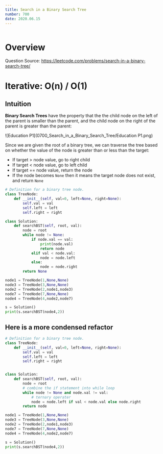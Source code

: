 ```yaml
---
title: Search in a Binary Search Tree
number: 700
date: 2020.06.15
---
```


```toc

```

# Overview

Question Source: https://leetcode.com/problems/search-in-a-binary-search-tree/

# Iterative: O(n) / O(1)

## Intuition

**Binary Search Trees** have the property that the the child node on the left of the parent is smaller than the parent, and the child node on the right of the parent is greater than the parent:

 ![Education P1](0700_Search_in_a_Binary_Search_Tree/Education P1.png)

Since we are given the root of a binary tree, we can traverse the tree based on whether the value of the node is greater than or less than the target:

-   If target > node value, go to right child
-   If target < node value, go to left child
-   If target == node value, return the node
-   If the node becomes `None` then it means the target node does not exist, and return `None`

```python
# Definition for a binary tree node.
class TreeNode:
    def __init__(self, val=0, left=None, right=None):
        self.val = val
        self.left = left
        self.right = right

class Solution:
    def searchBST(self, root, val):
        node = root
        while node != None:
            if node.val == val:
                print(node.val)
                return node
            elif val < node.val:
                node = node.left
            else:
                node = node.right
        return None

node1 = TreeNode(1,None,None)
node3 = TreeNode(3,None,None)
node2 = TreeNode(2,node1,node3)
node7 = TreeNode(7,None,None)
node4 = TreeNode(4,node2,node7)

s = Solution()
print(s.searchBST(node4,2))
```

## Here is a more condensed refactor

```python
# Definition for a binary tree node.
class TreeNode:
    def __init__(self, val=0, left=None, right=None):
        self.val = val
        self.left = left
        self.right = right


class Solution:
    def searchBST(self, root, val):
        node = root
        # combine the if statement into while loop
        while node != None and node.val != val:
            # ternary operater
            node = node.left if val < node.val else node.right
        return node

node1 = TreeNode(1,None,None)
node3 = TreeNode(3,None,None)
node2 = TreeNode(2,node1,node3)
node7 = TreeNode(7,None,None)
node4 = TreeNode(4,node2,node7)

s = Solution()
print(s.searchBST(node4,2))
```

